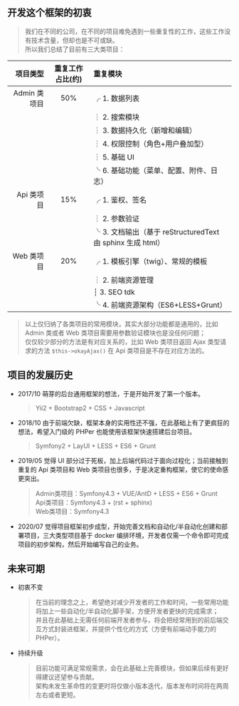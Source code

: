 
## 开发这个框架的初衷  

> 我们在不同的公司，在不同的项目难免遇到一些重复性的工作，这些工作没有技术含量，但却也是不可或缺。  
> 所以我们总结了目前有三大类项目：  

| 项目类型 | 重复工作占比(约) | 重复模块 |  
| -------: | :-------: | :------- |  
| Admin 类项目 | 50% | ╭ 1. 数据列表 |  
| | | ┆ 2. 搜索模块 |  
| | | ┆ 3. 数据持久化（新增和编辑） |  
| | | ┆ 4. 权限控制（角色+用户叠加型） |  
| | | ┆ 5. 基础 UI |  
| | | ╰ 6. 基础功能（菜单、配置、附件、日志） |  
| Api 类项目 | 15% | ╭ 1. 鉴权、签名 |  
| | | ┆ 2. 参数验证 |  
| | | ╰ 3. 文档输出（基于 reStructuredText 由 sphinx 生成 html） |  
| Web 类项目 | 20% | ╭ 1. 模板引擎（twig）、常规的模板 |  
| | | ┆ 2. 前端资源管理 |  
| | | ┆ 3. SEO tdk |  
| | | ╰ 4. 前端资源架构（ES6+LESS+Grunt） |  

> 以上仅归纳了各类项目的常用模块，其实大部分功能都是通用的，比如 Admin 类或者 Web 类项目需要用参数验证模块也是没任何问题；  
> 仅仅较少部分的方法是有对应关系的，比如 Web 类项目返回 Ajax 类型请求的方法 `$this->okayAjax()` 在 Api 类项目是不存在对应方法的。  

## 项目的发展历史  

- 2017/10 萌芽的后台通用框架的想法，于是开始开发了第一个版本。  

	> Yii2 + Bootstrap2 + CSS + Javascript  
	
- 2018/10 由于前端欠缺，框架本身的实用性还不强，在此基础上有了更疯狂的想法，希望入门级的 PHPer 也能使用该框架快速搭建后台项目。  

	> Symfony2 + LayUI + LESS + ES6 + Grunt  
	
- 2019/05 觉得 UI 部分过于死板，加上后端代码过于面向过程化；当前接触到重复的 Api 类项目和 Web 类项目也很多，于是决定重构框架，使它的使命感更突出。  

	> Admin类项目：Symfony4.3 + VUE/AntD + LESS + ES6 + Grunt  
	Api类项目：Symfony4.3 + (rst + sphinx)  
	Web类项目：Symfony4.3  
	
- 2020/07 觉得项目框架初步成型，开始完善文档和自动化/半自动化创建和部署项目，三大类型项目基于 docker 编排环境，开发者仅需一个命令即可完成项目的初步架构，然后开始编写自己的业务。  

## 未来可期  

- 初衷不变

	> 在当前的理念之上，希望绝对减少开发者的工作和时间，一些常用功能将加上一些自动化/半自动化脚手架，方便开发者更快的完成需求；  
	> 并且在此基础上无需任何前端开发者参与，将会把经常用到的前后端交互方式封装进框架，并提供个性化的方式（方便有前端动手能力的 PHPer）。  
	
- 持续升级

	> 目前功能可满足常规需求，会在此基础上完善模块，但如果后续有更好得建议还望参与贡献。  
	> 架构未发生革命性的变更时将仅做小版本迭代，版本发布时间将在两周左右或者更短。   
